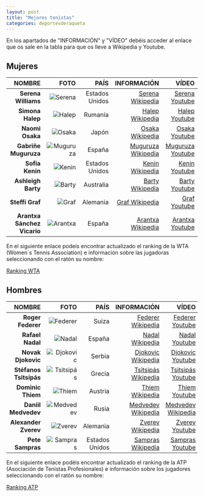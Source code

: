 ```yaml
---
layout: post
title: "Mejores tenistas"
categories: deportesderaqueta
---
```


En los apartados de "INFORMACIÓN" y "VÍDEO" debéis acceder al enlace que os sale en la tabla para que os lleve a Wikipedia y Youtube.

## Mujeres 

|NOMBRE|FOTO|PAÍS|INFORMACIÓN|VÍDEO|
|-----:|-----:|-----:|-----:|-----:|
|**Serena Williams**|![Serena](https://danieledufis.github.io/images_text/tenis_serenawilliams.jpg)|Estados Unidos|[Serena Wikipedia](https://es.wikipedia.org/wiki/Serena_Williams)|[Serena Youtube](https://www.youtube.com/watch?v=m8Yt_DTE3PM)|
|**Simona Halep**|![Halep](https://danieledufis.github.io/images_text/tenis_simonahalep.jpg)|Rumanía|[Halep Wikipedia](https://es.wikipedia.org/wiki/Simona_Halep)|[Halep Youtube](https://www.youtube.com/watch?v=m7mbRJG-lis)|
|**Naomi Osaka**|![Osaka](https://danieledufis.github.io/images_text/tenis_osaka.jpg)|Japón|[Osaka Wikipedia](https://es.wikipedia.org/wiki/Naomi_Osaka)|[Osaka Youtube](https://www.youtube.com/watch?v=dzylAgFRXmE)|
|**Gabriñe Muguruza**|![Muguruza](https://danieledufis.github.io/images_text/tenis_muguruza.jpg)|España|[Muguruza Wikipedia](https://es.wikipedia.org/wiki/Garbi%C3%B1e_Muguruza)|[Muguruza Youtube](https://www.youtube.com/watch?v=YybmYIMeczg)|
|**Sofia Kenin**|![Kenin](https://danieledufis.github.io/images_text/tenis_kenin.jpg)|Estados Unidos|[Kenin Wikipedia](https://es.wikipedia.org/wiki/Sofia_Kenin)|[Kenin Youtube](https://www.youtube.com/watch?v=2-B8wVEPGnA)|
|**Ashleigh Barty**|![Barty](https://danieledufis.github.io/images_text/tenis_barty.jpg)|Australia|[Barty Wikipedia](https://es.wikipedia.org/wiki/Ashleigh_Barty)|[Barty Youtube](https://www.youtube.com/watch?v=-eMaI1k6ovI)|
|**Steffi Graf**|![Graf](https://danieledufis.github.io/images_text/tenis_steffi.jpg)|Alemania|[Graf Wikipedia](https://es.wikipedia.org/wiki/Steffi_Graf)|[Graf Youtube](https://www.youtube.com/watch?v=vTdAW0XazRo&t=3s)|
|**Arantxa Sánchez Vicario**|![Arantxa](https://danieledufis.github.io/images_text/tenis_arantxa.jpg)|España|[Arantxa Wikipedia](https://es.wikipedia.org/wiki/Arantxa_S%C3%A1nchez_Vicario)|[Arantxa Youtube](https://www.youtube.com/watch?v=iggFkcrXy8E)|

En el siguiente enlace podeís encontrar actualizado el ranking de la WTA (Women´s Tennis Association) e información sobre las jugadoras seleccionando con el ratón su nombre:

[Ranking WTA](http://espndeportes.espn.com/tenis/posiciones/_/tipo/2)

## Hombres 

|NOMBRE|FOTO|PAÍS|INFORMACIÓN|VÍDEO|
|-----:|-----:|-----:|-----:|-----:|
|**Roger Federer**|![Federer](https://danieledufis.github.io/images_text/tenis_federer.jpg)|Suiza|[Federer Wikipedia](https://es.wikipedia.org/wiki/Roger_Federer)|[Federer Youtube](https://www.youtube.com/watch?v=J8voIyM81zY)|           
|**Rafael Nadal**|![Nadal](https://danieledufis.github.io/images_text/tenis_nadal.jpg)|España|[Nadal Wikipedia](https://es.wikipedia.org/wiki/Rafael_Nadal)|[Nadal Youtube](https://www.youtube.com/watch?v=9X6ulqsNRhI&t=5s)| 
|**Novak Djokovic**|![Djokovic](https://danieledufis.github.io/images_text/tenis_djokovic.jpg)|Serbia|[Djokovic Wikipedia](https://es.wikipedia.org/wiki/Novak_Djokovic)|[Djokovic Youtube](https://www.youtube.com/watch?v=4iTiRvk4FHY)| 
|**Stéfanos Tsitsipás**|![Tsitsipás](https://danieledufis.github.io/images_text/tenis_tsitsipas.jpg)|Grecia|[Tsitsipás Wikipedia](https://es.wikipedia.org/wiki/St%C3%A9fanos_Tsitsip%C3%A1s)|[Tsitsipás Youtube](https://www.youtube.com/watch?v=36j9_V7VxR8)|
|**Dominic Thiem**|![Thiem](https://danieledufis.github.io/images_text/tenis_thiem.jpg)|Austria|[Thiem Wikipedia](https://es.wikipedia.org/wiki/Dominic_Thiem)|[Thiem Youtube](https://www.youtube.com/watch?v=tt17aHOesEU)|
|**Daniil Medvedev**|![Medvedev](https://danieledufis.github.io/images_text/tenis_mezvedev.jpg)|Rusia|[Medvedev Wikipedia](https://es.wikipedia.org/wiki/Daniil_Medv%C3%A9dev)|[Medvedev Wikipedia](https://www.youtube.com/watch?v=j4T2tfSeL58)|
|**Alexander Zverev**|![Zverev](https://danieledufis.github.io/images_text/tenis_zverev.jpg)|Alemania|[Zverev Wikipedia](https://es.wikipedia.org/wiki/Alexander_Zverev)|[Zverev Youtube](https://www.youtube.com/watch?v=TcPH8phpmaI)|
|**Pete Sampras**|![Sampras](https://danieledufis.github.io/images_text/tenis_sampras.jpg)|Estados Unidos|[Sampras Wikipedia](https://es.wikipedia.org/wiki/Pete_Sampras)|[Sampras Youtube](https://www.youtube.com/watch?v=Q30-2qAV5RM&t=4s)|

En el siguiente enlace podéis encontrar actualizado el ranking de la ATP (Asociación de Tenistas Profesionales) e información sobre los jugadores seleccionando con el ratón su nombre:

[Ranking ATP](http://espndeportes.espn.com/tenis/posiciones)

